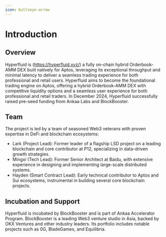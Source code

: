 ```yaml
---
icon: bullseye-arrow
---
```


# Introduction

## **Overview**&#x20;

Hyperfluid is (https://hyperfluid.xyz/) a fully on-chain hybrid Orderbook-AMM DEX built natively for Aptos, leveraging its exceptional throughput and minimal latency to deliver a seamless trading experience for both professional and retail users. Hyperfluid aims to become the foundational trading engine on Aptos, offering a hybrid Orderbook-AMM DEX with competitive liquidity options and a seamless user experience for both professional and retail traders. In December 2024, Hyperfluid successfully raised pre-seed funding from Ankaa Labs and BlockBooster.

## Team&#x20;

The project is led by a team of seasoned Web3 veterans with proven expertise in DeFi and blockchain ecosystems:

* Lark (Project Lead): Former leader of a flagship LSD project on a leading blockchain and core contributor at P12, specializing in data-driven growth strategies.
* Mingxi (Tech Lead): Former Senior Architect at Baidu, with extensive experience in designing and implementing large-scale distributed systems.
* Hayden (Smart Contract Lead): Early technical contributor to Aptos and Sui ecosystems, instrumental in building several core blockchain projects.

## Incubation and Support&#x20;

Hyperfluid is incubated by BlockBooster and is part of Ankaa Accelerator Program. BlockBooster is a leading Web3 venture studio in Asia, backed by OKX Ventures and other industry leaders. Its portfolio includes notable projects such as 0G, BladeGames, and Equilibria.

